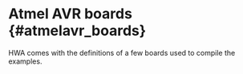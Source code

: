 
Atmel AVR boards {#atmelavr_boards}
================

HWA comes with the definitions of a few boards used to compile the examples.
